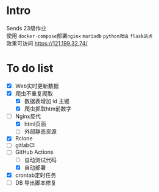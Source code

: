 # Intro
Sends 23级作业  
使用 `docker-compose`部署`nginx` `mariadb` `python爬虫` `flask站点`   
效果可访问 https://121.199.32.74/  

# To do list
- [x] Web实时更新数据
- [x] 爬虫不重复爬取
  - [x] 数据表增加 id 主键
  - [x] 爬虫抓取htm前数字
- [ ] Nginx反代
  - [x] html页面
  - [ ] 外部静态资源
- [x] Rclone
- [ ] gitlabCI
- [ ] GitHub Actions
  - [ ] 自动测试代码
  - [x] 自动部署
- [x] crontab定时任务
- [ ] DB 导出脚本修复
